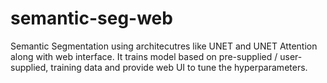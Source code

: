 # semantic-seg-web
Semantic Segmentation using architecutres like UNET and UNET Attention along with web interface. It trains model based on pre-supplied / user-supplied, training data and provide web UI to tune the hyperparameters.
